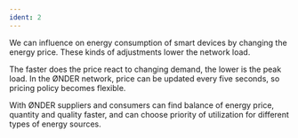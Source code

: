 ```yaml
---
ident: 2
---
```

We can influence on energy consumption of smart devices by changing the energy price. These kinds of adjustments lower the network load.

The faster does the price react to changing demand, the lower is the peak load. In the ØNDER network, price can be updated every five seconds, so pricing policy becomes flexible.

With ØNDER suppliers and consumers can find balance of energy price, quantity and quality faster, and can choose priority of utilization for different types of energy sources.